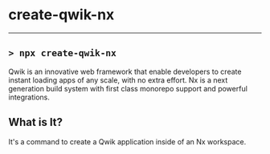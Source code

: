 # create-qwik-nx

<hr>

## `> npx create-qwik-nx`

Qwik is an innovative web framework that enable developers to create instant loading apps of any scale, with no extra effort.
Nx is a next generation build system with first class monorepo support and powerful integrations.

## What is It?

It's a command to create a Qwik application inside of an Nx workspace.

